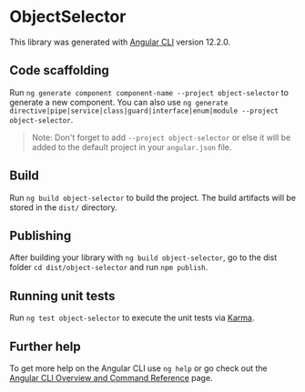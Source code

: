 # ObjectSelector

This library was generated with [Angular CLI](https://github.com/angular/angular-cli) version 12.2.0.

## Code scaffolding

Run `ng generate component component-name --project object-selector` to generate a new component. You can also use `ng generate directive|pipe|service|class|guard|interface|enum|module --project object-selector`.
> Note: Don't forget to add `--project object-selector` or else it will be added to the default project in your `angular.json` file. 

## Build

Run `ng build object-selector` to build the project. The build artifacts will be stored in the `dist/` directory.

## Publishing

After building your library with `ng build object-selector`, go to the dist folder `cd dist/object-selector` and run `npm publish`.

## Running unit tests

Run `ng test object-selector` to execute the unit tests via [Karma](https://karma-runner.github.io).

## Further help

To get more help on the Angular CLI use `ng help` or go check out the [Angular CLI Overview and Command Reference](https://angular.io/cli) page.
